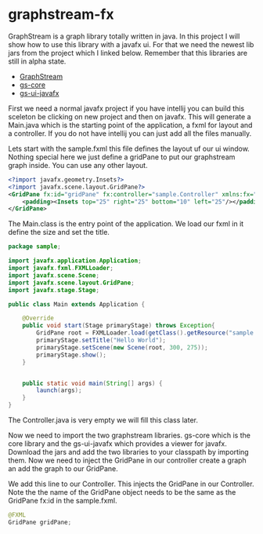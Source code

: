 # graphstream-fx

GraphStream is a graph library totally written in java. In this project I will show how to 
use this library with a javafx ui. For that we need the newest lib jars from the project 
which I linked below. Remember that this libraries are still in alpha state.

* [GraphStream](http://graphstream-project.org/)
* [gs-core](https://github.com/graphstream/gs-core/releases)
* [gs-ui-javafx](https://github.com/graphstream/gs-ui-javafx/releases)

First we need a normal javafx project if you have intellij you can build this sceleton be clicking on new project and then on javafx. This will generate a Main.java which is the starting point of the application, a fxml for layout and a controller. If you do not have intellij you can just add all the files manually.

Lets start with the sample.fxml this file defines the layout uf our ui window. Nothing special here we just define a gridPane to put our graphstream graph inside. You can use any other layout.

```xml
<?import javafx.geometry.Insets?>
<?import javafx.scene.layout.GridPane?>
<GridPane fx:id="gridPane" fx:controller="sample.Controller" xmlns:fx="http://javafx.com/fxml" alignment="center" hgap="10" vgap="10">
    <padding><Insets top="25" right="25" bottom="10" left="25"/></padding>
</GridPane>
```
The Main.class is the entry point of the application. We load our fxml in it define the size and set the title.

```java
package sample;

import javafx.application.Application;
import javafx.fxml.FXMLLoader;
import javafx.scene.Scene;
import javafx.scene.layout.GridPane;
import javafx.stage.Stage;

public class Main extends Application {

    @Override
    public void start(Stage primaryStage) throws Exception{
        GridPane root = FXMLLoader.load(getClass().getResource("sample.fxml"));
        primaryStage.setTitle("Hello World");
        primaryStage.setScene(new Scene(root, 300, 275));
        primaryStage.show();
    }


    public static void main(String[] args) {
        launch(args);
    }
}
```

The Controller.java is very empty we will fill this class later.

Now we need to import the two graphstream libraries. gs-core which is the core library and the gs-ui-javafx which provides a viewer for javafx. Download the jars and add the two libraries to your classpath by importing them. Now we need to inject the GridPane in our controller create a graph an add the graph to our GridPane.

We add this line to our Controller. This injects the GridPane in our Controller. Note the the name of the GridPane object needs to be the same as the GridPane fx:id in the sample.fxml.
```java
@FXML
GridPane gridPane;
```
